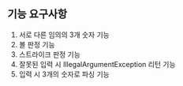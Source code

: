 ## 기능 요구사항
1. 서로 다른 임의의 3개 숫자 기능
2. 볼 판정 기능
3. 스트라이크 판정 기능
4. 잘못된 입력 시 IllegalArgumentException 리턴 기능
5. 입력 시 3개의 숫자로 파싱 기능